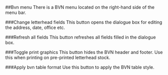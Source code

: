 ##Bvn menu
There is a BVN menu located on the right-hand side of the menu bar.

###Change letterhead fields
This button opens the dialogue box for editing the address, date, office etc.

###Refresh all fields
This button refreshes all fields filled in the dialogue box.

###Toggle print graphics
This button hides the BVN header and footer. Use this when printing on pre-printed letterhead stock.

###Apply bvn table format
Use this button to apply the BVN table style.